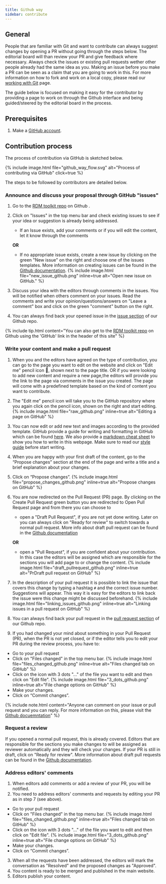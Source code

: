 ```yaml
---
title: Github way
sidebar: contribute
---
```


## General

People that are familiar with Git and want to contribute can always suggest changes by opening a PR without going through the steps below. The editorial board will than review your PR and give feedback where necessary. Always check the issues or existing pull requests wether other people already had the same idea as you. Making an issue before you make a PR can be seen as a claim that you are going to work in this. For more information on how to fork and work on a local copy, please read our [working with Git](working_with_git) page. 

The guide below is focused on making it easy for the contributor by providing a page to work on through the Github interface and being guided/steered by the editorial board in the process.


## Prerequisites

1. Make a [GitHub account](https://github.com/join).
  
## Contribution process

The process of contribution via GitHub is sketched below. 

{% include image.html file="github_way_flow.svg" alt="Process of contributing via GitHub" click=true %}

The steps to be followed by contributors are detailed below.

### Announce and discuss your proposal through GitHub "issues"
1. Go to the [RDM toolkit repo](https://github.com/elixir-europe/rdm-toolkit) on Github .
2. Click on "Issues" in the top menu bar and check existing issues to see if your idea or suggestion is already being addressed. 
      * If an Issue exists, add your comments or if you will edit the content, let it know through the comments
  
      **OR**
    
      * If no appropriate issue exists, create a new issue by clicking on the green "New issue" on the right and choose one of the issues templates. More information on creating issues can be found in the [Github documentation](https://docs.github.com/en/github/managing-your-work-on-github/creating-an-issue).
      {% include image.html file="new_issue_github.png" inline=true alt="Open new issue on GitHub." %}
3. Discuss your idea with the editors through comments in the issues. You will be notified when others comment on your issues. Read the comments and write your opinion/questions/answers on "Leave a comment" box and click on the green "comment" button on the right.
4. You can always find back your opened issue in the [issue section](https://github.com/elixir-europe/rdm-toolkit/issues) of our Github repo.

{% include tip.html content="You can also get to the [RDM toolkit repo](https://github.com/elixir-europe/rdm-toolkit) on Github using the 'GitHub' link in the header of this site" %}

### Write your content and make a pull request

1. When you and the editors have agreed on the type of contribution, you can go to the page you want to edit on the website and click on "Edit me" pencil icon :pencil:, shown next to the page title. OR if you were looking to add new content and require a new page,the editors will provide you the link to the page via comments in the issue you created. The page will come with a predefined template based on the kind of content you want to contribute.
2. The "Edit me" pencil icon will take you to the GitHub repository where you again click on the pencil icon, shown on the right and start editing. 
    {% include image.html file="raw_github.png" inline=true alt="Editing a page on GitHub" %}
3. You can now edit or add new text and images according to the provided template. GitHub provide a guide for writing and formatting in GitHub which can be found [here](https://docs.github.com/en/github/writing-on-github/getting-started-with-writing-and-formatting-on-github). We also provide a [markdown cheat sheet](markdown_cheat_sheet) to show you how to write in this webpage. Make sure to read our [style guide](style_guide) before start writing.
4. When you are happy with your first draft of the content, go to the “Propose changes” section at the end of the page and write a title and a brief explanation about your changes.
5. Click on “Propose changes”. 
    {% include image.html file="propose_changes_github.png" inline=true alt="Propose changes on GitHub" %}
6. You are now redirected on the Pull Request (PR) page. By clicking on the Create Pull Request green button you are redirected to Open Pull Request page and from there you can choose to
  
     * open a "Draft Pull Request", if you are not yet done writing. Later on you can always click on "Ready for review" to switch towards a normal pull request. More info about draft pull request can be found in the [Github documentation](https://docs.github.com/en/github/collaborating-with-issues-and-pull-requests/about-pull-requests#draft-pull-requests)
  
      **OR**
  
     * open a "Pull Request", if you are confident about your contribution. In this case the editors will be assigned which are responsible for the sections you will add page to or change the content.
    {% include image.html file="draft_pullrequest_github.png" inline=true alt="PrDraft pull request on GitHub" %}

7. In the description of your pull request it is possible to link the issue that covers this change by typing a hashtag `#` and the correct issue number. Suggestions will appear. This way it is easy for the editors to link back the issue were this change might be discussed beforehand.
    {% include image.html file="linking_issues_github.png" inline=true alt="Linking issues in a pull request on GitHub" %}

8. You can always find back your pull request in the [pull request section](https://github.com/elixir-europe/rdm-toolkit/pulls) of our Github repo.

9. If you had changed your mind about something in your Pull Request (PR), when the PR is not yet closed, or if the editor tells you to edit your PR during the review process, you have to:
  * Go to your pull request
  * Click on "Files changed" in the top menu bar.
      {% include image.html file="files_changed_github.png" inline=true alt="Files changed tab on GitHub" %}
  * Click on the icon with 3 dots "..." of the file you  want to edit and then click on "Edit file".
      {% include image.html file="3_dots_github.png" inline=true alt="File change options on GitHub" %}
  * Make your changes.
  * Click on “Commit changes”.

{% include note.html content="Anyone can comment on your issue or pull request and you can reply. For more information on this, please visit the [Github docuemntation](https://docs.github.com/en/github/collaborating-with-issues-and-pull-requests/commenting-on-a-pull-request)" %}

### Request a review

If you opened a normal pull request, this is already covered. Editors that are responsible for the sections you make changes to will be assigned as reviewer automatically and they will check your changes. If your PR is still in draft, click on "Ready for review". More information about draft pull requests can be found in the [Github documentation](https://docs.github.com/en/github/collaborating-with-issues-and-pull-requests/changing-the-stage-of-a-pull-request#marking-a-pull-request-as-ready-for-review).

### Address editors' comments

1. When editors add comments or add a review of your PR, you will be notified.
2. You need to address editors' comments and requests by editing your PR as in step 7 (see above).
  * Go to your pull request
  * Click on "Files changed" in the top menu bar.
      {% include image.html file="files_changed_github.png" inline=true alt="Files changed tab on GitHub" %}
  * Click on the icon with 3 dots "..." of the file you  want to edit and then click on "Edit file".
      {% include image.html file="3_dots_github.png" inline=true alt="File change options on GitHub" %}
  * Make your changes.
  * Click on “Commit changes”.
3. When all the requests have been addressed, the editors will mark the conversation as "Resolved" and the proposed changes as "Approved".
4. You content is ready to be merged and published in the main website.
5. Editors publish your content.
